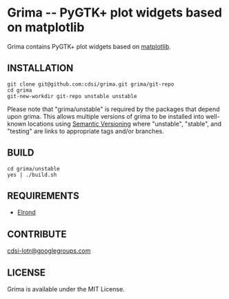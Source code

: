 Grima -- PyGTK+ plot widgets based on matplotlib
===

Grima contains PyGTK+ plot widgets based on
[matplotlib](http://matplotlib.sf.net).

## INSTALLATION

    git clone git@github.com:cdsi/grima.git grima/git-repo
    cd grima
    git-new-workdir git-repo unstable unstable

Please note that "grima/unstable" is required by the packages that
depend upon grima. This allows multiple versions of grima to be
installed into well-known locations using [Semantic
Versioning](http://semver.org) where "unstable", "stable", and
"testing" are links to appropriate tags and/or branches.

## BUILD

    cd grima/unstable
    yes | ./build.sh

## REQUIREMENTS

 * [Elrond](http://github.com/cdsi/elrond)

## CONTRIBUTE

[cdsi-lotr@googlegroups.com](mailto:cdsi-lotr@googlegroups.com)

## LICENSE

Grima is available under the MIT License.
